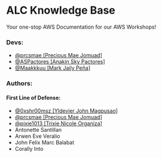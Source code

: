 # ALC Knowledge Base

Your one-stop AWS Documentation for our AWS Workshops!

### Devs:
- [@prcsmae [Precious Mae Jomuad]](https://github.com/prcsmae)
- [@ASPactores [Anakin Sky Pactores]](https://github.com/ASPactores)
- [@Maakkkuu [Mark Jaily Peña]](https://github.com/Maakkkuu)

### Authors:
#### First Line of Defense: 
- [@0xshr00msz [Yldevier John Magpusao]](https://github.com/0xshr00msz)
- [@prcsmae [Precious Mae Jomuad]](https://github.com/prcsmae)
- [@pixie1013 [Trixie Nicole Organiza]](https://github.com/pixie1013)
- Antonette Santillan
- Arwen Eve Veralio
- John Felix Marc Balabat
- Corally Into

